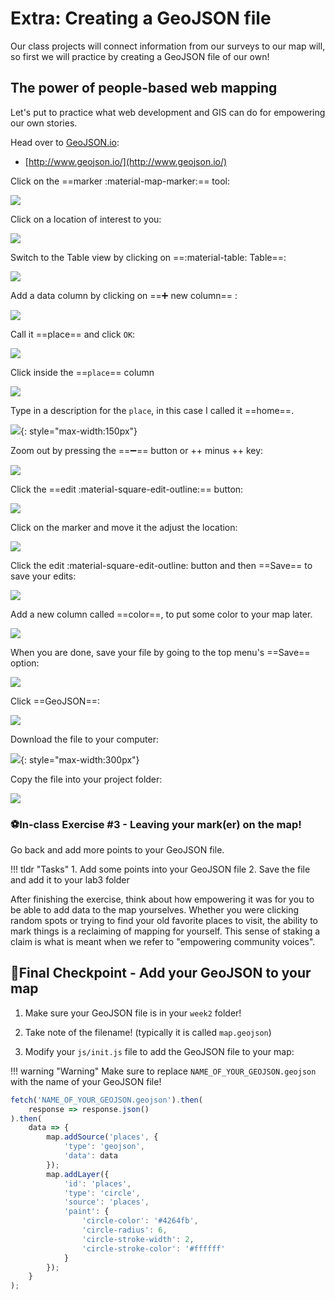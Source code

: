# Extra: Creating a GeoJSON file

Our class projects will connect information from our surveys to our map will, so first we will practice by creating a GeoJSON file of our own!

## The power of people-based web mapping

Let's put to practice what web development and GIS can do for empowering our own stories.

Head over to [GeoJSON.io](http://www.geojson.io/):

- [http://www.geojson.io/](http://www.geojson.io/)

Click on the ==marker :material-map-marker:== tool:

![](./media/geojson1.png)

Click on a location of interest to you:

![](./media/geojson2.png)

Switch to the Table view by clicking on ==:material-table: Table==:

![](./media/geojson_table.png)

Add a data column by clicking on ==:heavy_plus_sign: new column== :

![](./media/geojson3.png)

Call it ==place== and click `OK`:

![](./media/geojson4.png)

Click inside the ==`place`== column

![](./media/geojson6.png)

Type in a description for the `place`, in this case I called it ==home==.

![](./media/geojson_home.png){: style="max-width:150px"}

Zoom out by pressing the ==:heavy_minus_sign:== button or ++ minus ++ key:

![](./media/geojson8.png)

Click the ==edit :material-square-edit-outline:== button:

![](./media/geojson9.png)

Click on the marker and move it the adjust the location:

![](./media/geojson9a.png)

Click the  edit :material-square-edit-outline: button and then ==Save== to save your edits:

![](./media/geojson10.png)


Add a new column called ==color==, to put some color to your map later.

![](./media/geojson7a.png)

When you are done, save your file by going to the top menu's ==Save== option:

![](./media/geojson11.png)

Click ==GeoJSON==:

![](./media/geojson12.png)

Download the file to your computer:

![](./media/geojson13.png){: style="max-width:300px"}

Copy the file into your project folder:

![](./media/geojson15.png)

### ⚽In-class Exercise #3 - Leaving your mark(er) on the map!

Go back and add more points to your GeoJSON file.

!!! tldr "Tasks"
    1. Add some points into your GeoJSON file
    2. Save the file and add it to your lab3 folder

After finishing the exercise, think about how empowering it was for you to be able to add data to the map yourselves. Whether you were clicking random spots or trying to find your old favorite places to visit, the ability to mark things is a reclaiming of mapping for yourself. This sense of staking a claim is what is meant when we refer to "empowering community voices".

## 🏁Final Checkpoint - Add your GeoJSON to your map

1. Make sure your GeoJSON file is in your `week2` folder!

2. Take note of the filename! (typically it is called `map.geojson`)

3. Modify your `js/init.js` file to add the GeoJSON file to your map:

!!! warning "Warning"
    Make sure to replace `NAME_OF_YOUR_GEOJSON.geojson` with the name of your GeoJSON file!

```js title="js/init.js"
fetch('NAME_OF_YOUR_GEOJSON.geojson').then(
    response => response.json()
).then(
    data => {
        map.addSource('places', {
            'type': 'geojson',
            'data': data
        });
        map.addLayer({
            'id': 'places',
            'type': 'circle',
            'source': 'places',
            'paint': {
                'circle-color': '#4264fb',
                'circle-radius': 6,
                'circle-stroke-width': 2,
                'circle-stroke-color': '#ffffff'
            }
        });
    }
);
```
